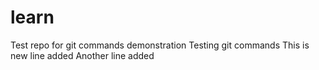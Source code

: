 # learn
Test repo for git commands demonstration
Testing git commands
This is new line added
Another line added
